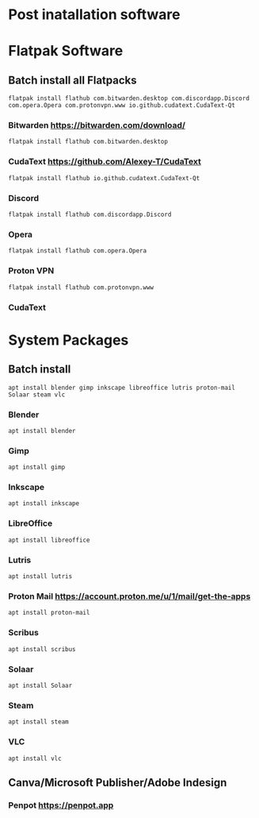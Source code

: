 # Post inatallation software

# Flatpak Software

## Batch install all Flatpacks
```
flatpak install flathub com.bitwarden.desktop com.discordapp.Discord com.opera.Opera com.protonvpn.www io.github.cudatext.CudaText-Qt

```
### Bitwarden  https://bitwarden.com/download/
```
flatpak install flathub com.bitwarden.desktop
```
### CudaText https://github.com/Alexey-T/CudaText
```
flatpak install flathub io.github.cudatext.CudaText-Qt
```
### Discord
```
flatpak install flathub com.discordapp.Discord
```
### Opera
```
flatpak install flathub com.opera.Opera
```
### Proton VPN
```
flatpak install flathub com.protonvpn.www
```

### CudaText  

# System Packages

## Batch install
```
apt install blender gimp inkscape libreoffice lutris proton-mail Solaar steam vlc

```


### Blender
```
apt install blender
```
### Gimp 
```
apt install gimp
```
### Inkscape
```
apt install inkscape
```
### LibreOffice
```
apt install libreoffice
```
### Lutris 
```
apt install lutris
```
### Proton Mail  https://account.proton.me/u/1/mail/get-the-apps
```
apt install proton-mail
```
### Scribus 
```
apt install scribus
```
### Solaar
```
apt install Solaar
```
### Steam
```
apt install steam
```
### VLC
```
apt install vlc
```
## Canva/Microsoft Publisher/Adobe Indesign


### Penpot  https://penpot.app
